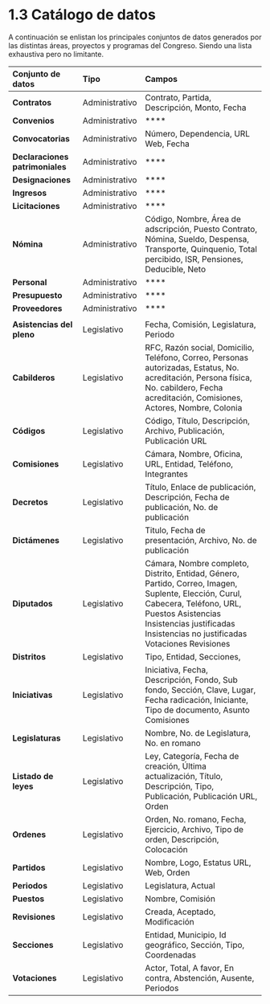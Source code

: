 # 1.3 Catálogo de datos

A continuación se enlistan los principales conjuntos de datos generados por las distintas áreas, proyectos y programas del Congreso. Siendo una lista exhaustiva pero no limitante.



| Conjunto de datos | Tipo | Campos |
| :--- | :--- | :--- |
| **Contratos** | Administrativo | Contrato, Partida, Descripción, Monto, Fecha |
| **Convenios** | Administrativo | \*\*\*\* |
| **Convocatorias** | Administrativo | Número, Dependencia, URL Web, Fecha |
| **Declaraciones patrimoniales** | Administrativo | \*\*\*\* |
| **Designaciones** | Administrativo | \*\*\*\* |
| **Ingresos** | Administrativo | \*\*\*\* |
| **Licitaciones** | Administrativo | \*\*\*\* |
| **Nómina** | Administrativo | Código, Nombre, Área de adscripción, Puesto Contrato, Nómina, Sueldo, Despensa, Transporte, Quinquenio, Total percibido, ISR, Pensiones, Deducible, Neto |
| **Personal** | Administrativo | \*\*\*\* |
| **Presupuesto** | Administrativo | \*\*\*\* |
| **Proveedores** | Administrativo | \*\*\*\* |
|  |  |  |
| **Asistencias del pleno** | Legislativo | Fecha, Comisión, Legislatura, Periodo |
| **Cabilderos** | Legislativo | RFC, Razón social, Domicilio, Teléfono, Correo, Personas autorizadas, Estatus, No. acreditación, Persona física, No. cabildero, Fecha acreditación, Comisiones, Actores, Nombre, Colonia |
| **Códigos** | Legislativo | Código, Título, Descripción, Archivo, Publicación, Publicación URL |
| **Comisiones** | Legislativo | Cámara, Nombre, Oficina, URL, Entidad, Teléfono, Integrantes |
| **Decretos** | Legislativo | Título, Enlace de publicación, Descripción, Fecha de publicación, No. de publicación |
| **Dictámenes** | Legislativo | Titulo, Fecha de presentación, Archivo, No. de publicación |
| **Diputados** | Legislativo | Cámara, Nombre completo, Distrito, Entidad, Género, Partido, Correo, Imagen, Suplente, Elección, Curul, Cabecera, Teléfono, URL, Puestos Asistencias Insistencias justificadas Insistencias no justificadas Votaciones Revisiones |
| **Distritos** | Legislativo | Tipo, Entidad, Secciones, |
| **Iniciativas** | Legislativo | Iniciativa, Fecha, Descripción, Fondo, Sub fondo, Sección, Clave, Lugar, Fecha radicación, Iniciante, Tipo de documento, Asunto Comisiones |
| **Legislaturas** | Legislativo | Nombre, No. de Legislatura, No. en romano |
| **Listado de leyes** | Legislativo | Ley, Categoría, Fecha de creación, Última actualización, Título, Descripción, Tipo, Publicación, Publicación URL, Orden |
| **Ordenes** | Legislativo | Orden, No. romano, Fecha, Ejercicio, Archivo, Tipo de orden, Descripción, Colocación |
| **Partidos** | Legislativo | Nombre, Logo, Estatus URL, Web, Orden |
| **Periodos** | Legislativo | Legislatura, Actual |
| **Puestos** | Legislativo | Nombre, Comisión |
| **Revisiones** | Legislativo | Creada, Aceptado, Modificación |
| **Secciones** | Legislativo | Entidad, Municipio, Id geográfico, Sección, Tipo, Coordenadas |
| **Votaciones** | Legislativo | Actor, Total, A favor, En contra, Abstención, Ausente, Periodos |




